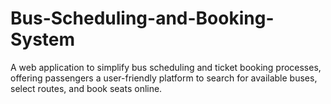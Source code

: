 # Bus-Scheduling-and-Booking-System
A web application to simplify bus scheduling and ticket booking processes, offering passengers a user-friendly platform to search for available buses, select routes, and book seats online. 
